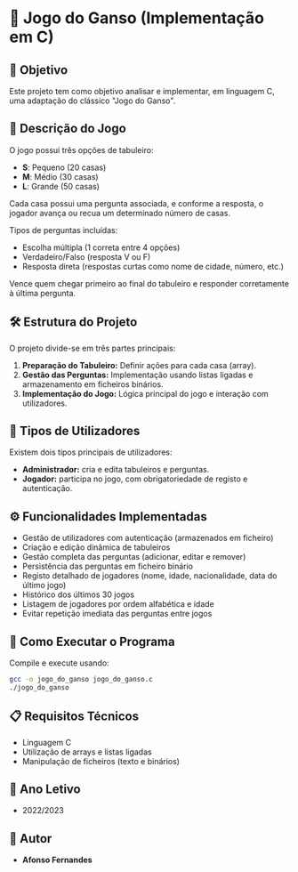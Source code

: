# 🎲 Jogo do Ganso (Implementação em C)

## 📌 Objetivo
Este projeto tem como objetivo analisar e implementar, em linguagem C, uma adaptação do clássico "Jogo do Ganso".

## 📖 Descrição do Jogo
O jogo possui três opções de tabuleiro:
- **S**: Pequeno (20 casas)
- **M**: Médio (30 casas)
- **L**: Grande (50 casas)

Cada casa possui uma pergunta associada, e conforme a resposta, o jogador avança ou recua um determinado número de casas.

Tipos de perguntas incluídas:
- Escolha múltipla (1 correta entre 4 opções)
- Verdadeiro/Falso (resposta V ou F)
- Resposta direta (respostas curtas como nome de cidade, número, etc.)

Vence quem chegar primeiro ao final do tabuleiro e responder corretamente à última pergunta.

## 🛠️ Estrutura do Projeto
O projeto divide-se em três partes principais:
1. **Preparação do Tabuleiro:** Definir ações para cada casa (array).
2. **Gestão das Perguntas:** Implementação usando listas ligadas e armazenamento em ficheiros binários.
3. **Implementação do Jogo:** Lógica principal do jogo e interação com utilizadores.

## 👥 Tipos de Utilizadores
Existem dois tipos principais de utilizadores:
- **Administrador:** cria e edita tabuleiros e perguntas.
- **Jogador:** participa no jogo, com obrigatoriedade de registo e autenticação.

## ⚙️ Funcionalidades Implementadas
- Gestão de utilizadores com autenticação (armazenados em ficheiro)
- Criação e edição dinâmica de tabuleiros
- Gestão completa das perguntas (adicionar, editar e remover)
- Persistência das perguntas em ficheiro binário
- Registo detalhado de jogadores (nome, idade, nacionalidade, data do último jogo)
- Histórico dos últimos 30 jogos
- Listagem de jogadores por ordem alfabética e idade
- Evitar repetição imediata das perguntas entre jogos

## 🚀 Como Executar o Programa
Compile e execute usando:
```sh
gcc -o jogo_do_ganso jogo_do_ganso.c
./jogo_do_ganso
```

## 📋 Requisitos Técnicos
- Linguagem C
- Utilização de arrays e listas ligadas
- Manipulação de ficheiros (texto e binários)

## 📅 Ano Letivo
- 2022/2023

## 📝 Autor
- **Afonso Fernandes**